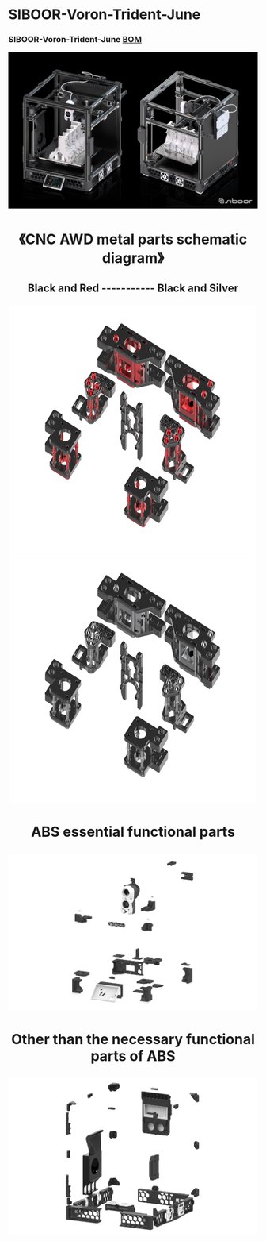 # SIBOOR-Voron-Trident-June 
### SIBOOR-Voron-Trident-June  [BOM](https://github.com/Lzhikai/SIBOOR-Voron-Trident-June/blob/main/SIBOOR_Trident_%5BJUNE_2024%5D_BOM.md)
![Image](https://github.com/Lzhikai/SIBOOR-Voron-Trident-June/blob/main/525%E5%AE%A3%E4%BC%A06.jpg)  

# <p align="center"> 《CNC AWD metal parts schematic diagram》</p>    
## <p align="center">Black and Red ----------- Black and Silver</p>    
  
<p align="center" >
    <img  src="https://github.com/Lzhikai/SIBOOR-Voron-Trident-June/blob/main/Schematic%20diagram%20of%20black%20and%20red%20CNC%20AWD%20metal%20parts.png" width="500" height="500">
    <img  src="https://github.com/Lzhikai/SIBOOR-Voron-Trident-June/blob/main/Black%20and%20silver%20CNC%20AWD%20metal%20parts%20schematic%20diagram.png" width="500" height="500">
</p>

# <p align="center">ABS essential functional parts  </p>    
![Image](https://github.com/Lzhikai/SIBOOR-Voron-Trident-June/blob/main/ABS%20essential%20functional%20parts.jpg)  
# <p align="center">Other than the necessary functional parts of ABS  </p>    
![Image](https://github.com/Lzhikai/SIBOOR-Voron-Trident-June/blob/main/Other%20than%20the%20necessary%20functional%20parts%20of%20ABS.jpg)  
